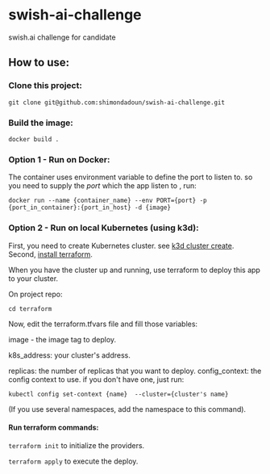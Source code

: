 # swish-ai-challenge
 swish.ai challenge for candidate

## How to use:

### Clone this project:
```
git clone git@github.com:shimondadoun/swish-ai-challenge.git
```

### Build the image:


```
docker build .
```
### Option 1 - Run on Docker:
The container uses environment variable to define the port to listen to. so you need to supply the _port_ which the app listen to , run:

```
docker run --name {container_name} --env PORT={port} -p {port_in_container}:{port_in_host} -d {image}
```

### Option 2 - Run on local Kubernetes (using k3d):

First, you need to create Kubernetes cluster. see [k3d cluster create](https://k3d.io/v5.4.6/usage/commands/k3d_cluster_create/).
Second, [install terraform](https://learn.hashicorp.com/tutorials/terraform/install-cli).

When you have the cluster up and running, use terraform to deploy this app to your cluster.

On project repo:

```
cd terraform
```

Now, edit the terraform.tfvars file and fill those variables: 

image - the image tag to deploy.

k8s_address: your cluster's address.

replicas: the number of replicas that you want to deploy.
config_context: the config context to use. if you don't have one, just run:

 ``` kubectl config set-context {name}  --cluster={cluster's name} ``` 

(If you use several namespaces, add the namespace to this command).

#### Run terraform commands:
``` terraform init ``` to initialize the providers.

``` terraform apply ``` to execute the deploy.